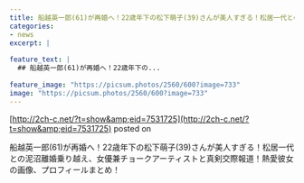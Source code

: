 ```yaml
---
title: 船越英一郎(61)が再婚へ！22歳年下の松下萌子(39)さんが美人すぎる！松居一代との泥沼離婚乗り越え、女優兼チョークアーティストと真剣交際報道！熱愛彼女の画像、プロフィールまとめ！
categories:
- news
excerpt: |
  
feature_text: |
  ## 船越英一郎(61)が再婚へ！22歳年下の...
  
feature_image: "https://picsum.photos/2560/600?image=733"
image: "https://picsum.photos/2560/600?image=733"
---
```


[http://2ch-c.net/?t=show&amp;eid=7531725](http://2ch-c.net/?t=show&amp;eid=7531725)
posted on 

<!--more-->

船越英一郎(61)が再婚へ！22歳年下の松下萌子(39)さんが美人すぎる！松居一代との泥沼離婚乗り越え、女優兼チョークアーティストと真剣交際報道！熱愛彼女の画像、プロフィールまとめ！
